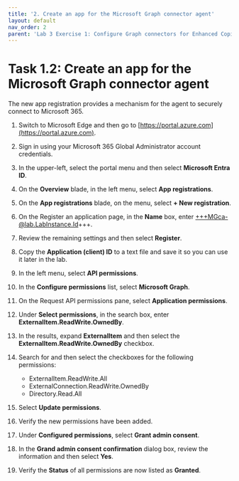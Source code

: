 ```yaml
---
title: '2. Create an app for the Microsoft Graph connector agent'
layout: default
nav_order: 2
parent: 'Lab 3 Exercise 1: Configure Graph connectors for Enhanced Copilot Experience'
---
```


# Task 1.2: Create an app for the Microsoft Graph connector agent

The new app registration provides a mechanism for the agent to securely connect to Microsoft 365.

1. Switch to Microsoft Edge and then go to [https://portal.azure.com](https://portal.azure.com).

1. Sign in using your Microsoft 365 Global Administrator account credentials.

1. In the upper-left, select the portal menu and then select **Microsoft Entra ID**.

1. On the **Overview** blade, in the left menu, select **App registrations**.

1. On the **App registrations** blade, on the menu, select **+ New registration**.

1. On the Register an application page, in the **Name** box, enter +++MGca-@lab.LabInstance.Id+++.

1. Review the remaining settings and then select **Register**.

1. Copy the **Application (client) ID** to a text file and save it so you can use it later in the lab.

1. In the left menu, select **API permissions**.

1. In the **Configure permissions** list, select **Microsoft Graph**.

1. On the Request API permissions pane, select **Application permissions**.

1. Under **Select permissions**, in the search box, enter **ExternalItem.ReadWrite.OwnedBy**.

1. In the results, expand **ExternalItem** and then select the **ExternalItem.ReadWrite.OwnedBy** checkbox.

1. Search for and then select the checkboxes for the following permissions:

    - ExternalItem.ReadWrite.All
    - ExternalConnection.ReadWrite.OwnedBy
    - Directory.Read.All

1. Select **Update permissions**.

1. Verify the new permissions have been added.

1. Under **Configured permissions**, select **Grant admin consent**.

1. In the **Grand admin consent confirmation** dialog box, review the information and then select **Yes**.

1. Verify the **Status** of all permissions are now listed as **Granted**.
